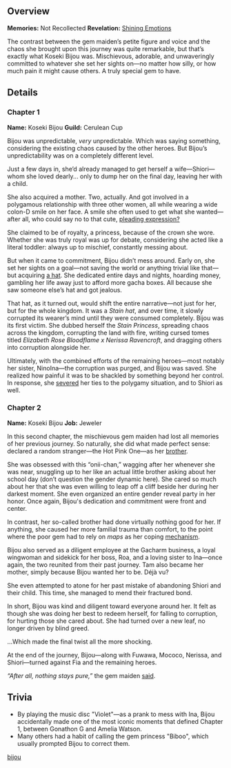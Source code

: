 <!-- title: Koseki Bijou -->
<!-- quote: Wooden shovel. -->
<!-- chapters: -1 -->
<!-- images: (Bijou's Chapter 1 Profile), (Bijou holding up her Revelation), (Bijou griefing over her rock comrades), (Bijou's Chapter 2 Profile), (Bijou turning against Fia) -->
<!-- model: false -->

## Overview

**Memories:** Not Recollected
**Revelation:** [Shining Emotions](#entry:shining-emotions-entry)

The contrast between the gem maiden’s petite figure and voice and the chaos she brought upon this journey was quite remarkable, but that’s exactly what Koseki Bijou was. Mischievous, adorable, and unwaveringly committed to whatever she set her sights on—no matter how silly, or how much pain it might cause others. A truly special gem to have.

## Details

### Chapter 1

**Name:** Koseki Bijou
**Guild:** Cerulean Cup

Bijou was unpredictable, _very_ unpredictable. Which was saying something, considering the existing chaos caused by the other heroes. But Bijou’s unpredictability was on a completely different level.

Just a few days in, she’d already managed to get herself a wife—Shiori—whom she loved dearly... only to dump her on the final day, leaving her with a child.

She also acquired a mother. Two, actually. And got involved in a polygamous relationship with three other women, all while wearing a wide colon-D smile on her face. A smile she often used to get what she wanted—after all, who could say no to that cute, [pleading expression?](https://www.youtube.com/live/oVguNTPnDww?feature=shared&t=1902)

She claimed to be of royalty, a princess, because of the crown she wore. Whether she was truly royal was up for debate, considering she acted like a literal toddler: always up to mischief, constantly messing about.

But when it came to commitment, Bijou didn’t mess around. Early on, she set her sights on a goal—not saving the world or anything trivial like that—but acquiring [a hat](https://www.youtube.com/live/Tl7rUzJyc_0?t=22515). She dedicated entire days and nights, hoarding money, gambling her life away just to afford more gacha boxes. All because she saw someone else’s hat and got jealous.

That hat, as it turned out, would shift the entire narrative—not just for her, but for the whole kingdom. It was a _Stain hat_, and over time, it slowly corrupted its wearer’s mind until they were consumed completely. Bijou was its first victim. She dubbed herself the _Stain Princess_, spreading chaos across the kingdom, corrupting the land with fire, writing cursed tomes titled _Elizabeth Rose Bloodflame x Nerissa Ravencroft_, and dragging others into corruption alongside her.

Ultimately, with the combined efforts of the remaining heroes—most notably her sister, NinoIna—the corruption was purged, and Bijou was saved. She realized how painful it was to be shackled by something beyond her control. In response, she [severed](https://www.youtube.com/live/u3MQlnSHfhA?feature=shared&t=13345) her ties to the polygamy situation, and to Shiori as well.

### Chapter 2

**Name:** Koseki Bijou
**Job:** Jeweler

In this second chapter, the mischievous gem maiden had lost all memories of her previous journey. So naturally, she did what made perfect sense: declared a random stranger—the Hot Pink One—as her [brother](https://www.youtube.com/live/xzAqu4vkY7I?si=eLLiweZ183nhGJCJ&t=2233).

She was obsessed with this “onii-chan,” wagging after her whenever she was near, snuggling up to her like an actual little brother asking about her school day (don’t question the gender dynamic here). She cared so much about her that she was even willing to leap off a cliff beside her during her darkest moment. She even organized an entire gender reveal party in her honor. Once again, Bijou's dedication and commitment were front and center.

In contrast, her so-called brother had done virtually nothing good for her. If anything, she caused her more familial trauma than comfort, to the point where the poor gem had to rely on _maps_ as her coping [mechanism](https://www.youtube.com/live/4_zJe0t0558?si=fuv5o4ggw4tby11g&t=13403).

Bijou also served as a diligent employee at the Gacharm business, a loyal wingwoman and sidekick for her boss, Roa, and a loving sister to Ina—once again, the two reunited from their past journey. Tam also became her mother, simply because Bijou wanted her to be. Déjà vu?

She even attempted to atone for her past mistake of abandoning Shiori and their child. This time, she managed to mend their fractured bond.

In short, Bijou was kind and diligent toward everyone around her. It felt as though she was doing her best to redeem herself, for falling to corruption, for hurting those she cared about. She had turned over a new leaf, no longer driven by blind greed.

…Which made the final twist all the more shocking.

At the end of the journey, Bijou—along with Fuwawa, Mococo, Nerissa, and Shiori—turned against Fia and the remaining heroes.

_“After all, nothing stays pure,”_ the gem maiden [said](https://www.youtube.com/live/C6kmnHsopgM?t=8151).

## Trivia

- By playing the music disc "Violet"—as a prank to mess with Ina, Bijou accidentally made one of the most iconic moments that defined Chapter 1, between Gonathon G and Amelia Watson.
- Many others had a habit of calling the gem princess "Biboo", which usually prompted Bijou to correct them.

[bijou](#easter:easter-bijou)
